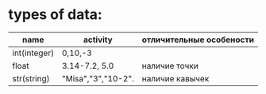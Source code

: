 # types of data: 
 name | activity  | отличительные особености
---|---|---
int(integer) | 0,10,-3| 
float | 3.14-7.2, 5.0 | наличие точки 
str(string)| "Misa","3","10-2". | наличие кавычек 
